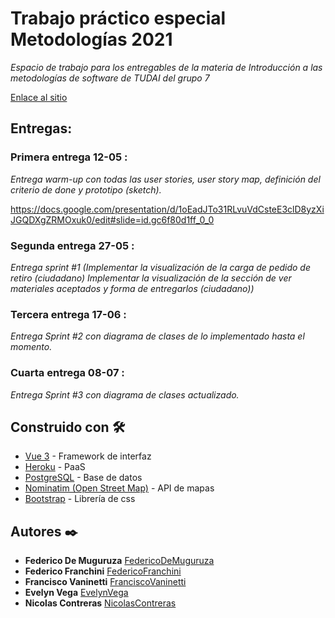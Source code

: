 # Trabajo práctico especial Metodologías 2021

_Espacio de trabajo para los entregables de la materia de Introducción a las metodologías de software de TUDAI del grupo 7_

[Enlace al sitio](https://federico-de-muguruza.github.io/tpe_metodologias/#/)

## Entregas:

### Primera entrega 12-05 :
_Entrega warm-up con todas las user stories, user story map, definición del criterio de done y prototipo (sketch)._

https://docs.google.com/presentation/d/1oEadJTo31RLvuVdCsteE3clD8yzXiJGQDXgZRMOxuk0/edit#slide=id.gc6f80d1ff_0_0

### Segunda entrega 27-05 :
_Entrega sprint #1 (Implementar la visualización de la carga de pedido de retiro (ciudadano) Implementar la visualización de la sección de ver materiales aceptados y forma de entregarlos (ciudadano))_

### Tercera entrega 17-06 :
_Entrega Sprint #2 con diagrama de clases de lo implementado hasta el momento._

### Cuarta entrega 08-07 :
_Entrega Sprint #3 con diagrama de clases actualizado._

## Construido con 🛠️

* [Vue 3](https://v3.vuejs.org/guide/introduction.html) - Framework de interfaz
* [Heroku](https://www.heroku.com) - PaaS
* [PostgreSQL](https://www.postgresql.org) - Base de datos
* [Nominatim (Open Street Map)](https://nominatim.org/release-docs/latest/api/Search/) - API de mapas
* [Bootstrap](https://getbootstrap.com) - Librería de css

## Autores ✒️

* **Federico De Muguruza** [FedericoDeMuguruza](https://github.com/Federico-de-Muguruza)
* **Federico Franchini** [FedericoFranchini](https://github.com/franf16)
* **Francisco Vaninetti** [FranciscoVaninetti](https://github.com/FrankZappato)
* **Evelyn Vega** [EvelynVega](https://github.com/evelyn-c-vega)
* **Nicolas Contreras** [NicolasContreras](https://github.com/nicocontreras5)
